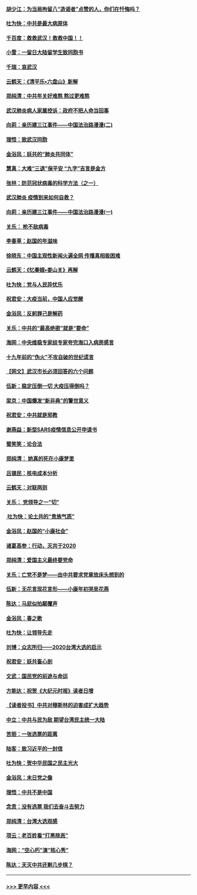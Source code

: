 #### [胡少江：为当局拘留八“造谣者”点赞的人，你们在忏悔吗？](../pages/nsc993/n11836801.md?t=02020933) 
#### [吐为快：中共是最大病原体](../pages/nsc993/n11836748.md?t=02020933) 
#### [千百度：救救武汉！救救中国！！](../pages/nsc993/n11836145.md?t=02020933) 
#### [小雪：一留日大陆留学生致同胞书](../pages/nsc993/n11834624.md?t=02020933) 
#### [千瑞：哀武汉](../pages/nsc993/n11833647.md?t=02020933) 
#### [云鹤天：《清平乐▪六盘山》新解](../pages/nsc993/n11833611.md?t=02020933) 
#### [郑纯清：中共年关好难熬 熬过更难熬](../pages/nsc993/n11833489.md?t=02020933) 
#### [武汉肺炎病人家属控诉：政府不把人命当回事](../pages/nsc993/n11833205.md?t=02020933) 
#### [向莉：亲历建三江事件——中国法治路漫漫(二)](../pages/nsc993/n11829102.md?t=02020933) 
#### [理悟：致武汉同胞](../pages/nsc993/n11831522.md?t=02020933) 
#### [金浴凤：妖共的“肺炎共同体”](../pages/nsc993/n11829448.md?t=02020933) 
#### [慧真：大难“三退”保平安 “九字”吉言是金方](../pages/nsc993/n11829501.md?t=02020933) 
#### [张林：防范冠状病毒的科学方法（之一）](../pages/nsc993/n11828618.md?t=02020933) 
#### [武汉肺炎 疫情到来如何自救？](../pages/nsc993/n11827632.md?t=02020933) 
#### [向莉：亲历建三江事件——中国法治路漫漫(一)](../pages/nsc993/n11827190.md?t=02020933) 
#### [关乐： 枪不敌病毒](../pages/nsc993/n11826746.md?t=02020933) 
#### [李春草：赵国的年滋味](../pages/nsc993/n11826321.md?t=02020933) 
#### [徐晓东：中国主观性新闻火遍全网 传播真相极困难](../pages/nsc993/n11826508.md?t=02020933) 
#### [云鹤天：《忆秦娥▪娄山关》再解](../pages/nsc993/n11824682.md?t=02020933) 
#### [吐为快：党与人民异忧乐](../pages/nsc993/n11824660.md?t=02020933) 
#### [祝君安：大疫当前，中国人应觉醒](../pages/nsc993/n11821946.md?t=02020933) 
#### [金浴凤：反躬罪己是解药](../pages/nsc993/n11820280.md?t=02020933) 
#### [关乐：中共的“最高绝密”就是“要命”](../pages/nsc993/n11816946.md?t=02020933) 
#### [海网：中央维稳专家组专家夸完海口入病房感言](../pages/nsc993/n11815138.md?t=02020933) 
#### [十九年前的“伪火”不攻自破的世纪谎言](../pages/nsc993/n11813238.md?t=02020933) 
#### [【网文】武汉市长必须回答的六个问题](../pages/nsc993/n11813848.md?t=02020933) 
#### [伍新：稳定压倒一切 大疫压得倒吗？](../pages/nsc993/n11812634.md?t=02020933) 
#### [梁京：中国爆发“新非典”的警世意义](../pages/nsc993/n11812554.md?t=02020933) 
#### [祝君安：中共就是邪教](../pages/nsc993/n11812431.md?t=02020933) 
#### [谢燕益：新型SARS疫情信息公开申请书](../pages/nsc993/n11808840.md?t=02020933) 
#### [蜀笑笑：论合法](../pages/nsc993/n11808064.md?t=02020933) 
#### [郑纯清： 她真的死在小康梦里](../pages/nsc993/n11806623.md?t=02020933) 
#### [吕锡民：核电成本分析](../pages/nsc993/n11806284.md?t=02020933) 
#### [云鹤天：对联两则](../pages/nsc993/n11805957.md?t=02020933) 
#### [关乐： 党领导之一“切”](../pages/nsc993/n11804505.md?t=02020933) 
#### [ 吐为快：论土共的“贵族气质”](../pages/nsc993/n11804490.md?t=02020933) 
#### [金浴凤：赵国的“小康社会”](../pages/nsc993/n11804452.md?t=02020933) 
#### [诸葛高参：行动，灭共于2020](../pages/nsc993/n11804120.md?t=02020933) 
#### [郑纯清：爱国主义最终要党命](../pages/nsc993/n11802197.md?t=02020933) 
#### [关乐：亡党不是梦——由中共要求党章放床头想到的](../pages/nsc993/n11802156.md?t=02020933) 
#### [伍新：无花言现花言形——小康年初哭吴花燕](../pages/nsc993/n11800044.md?t=02020933) 
#### [陈达：马屁似拍颠覆声](../pages/nsc993/n11800010.md?t=02020933) 
#### [金浴凤：春之歌](../pages/nsc993/n11797687.md?t=02020933) 
#### [吐为快：让领导先走](../pages/nsc993/n11797512.md?t=02020933) 
#### [刘博：众志所归——2020台湾大选的启示](../pages/nsc993/n11796878.md?t=02020933) 
#### [祝君安：妖共畜心剖](../pages/nsc993/n11794273.md?t=02020933) 
#### [文武：国民党的前途与命运](../pages/nsc993/n11794198.md?t=02020933) 
#### [方能达：祝贺《大纪元时报》读者日增](../pages/nsc993/n11793807.md?t=02020933) 
#### [【读者投书】中共对穆斯林的迫害成扩大趋势](../pages/nsc993/n11791371.md?t=02020933) 
#### [中立：中共与民为敌 期望台湾民主统一大陆](../pages/nsc993/n11790392.md?t=02020933) 
#### [苦胆：一张选票的距离](../pages/nsc993/n11788914.md?t=02020933) 
#### [陆客：致习近平的一封信](../pages/nsc993/n11788867.md?t=02020933) 
#### [吐为快：贺中华民国之民主光大](../pages/nsc993/n11788618.md?t=02020933) 
#### [金浴凤：末日党之像](../pages/nsc993/n11787475.md?t=02020933) 
#### [理悟：中共不是中国](../pages/nsc993/n11787463.md?t=02020933) 
#### [念贲：没有选票  我们去奋斗去努力](../pages/nsc993/n11787398.md?t=02020933) 
#### [郑纯清：台湾大选观感](../pages/nsc993/n11786210.md?t=02020933) 
#### [项云：老百姓看“打黑除恶”](../pages/nsc993/n11785398.md?t=02020933) 
#### [海网：“空心朽”演“核心秀”](../pages/nsc993/n11783874.md?t=02020933) 
#### [陈达：天灭中共还剩几步棋？](../pages/nsc993/n11783719.md?t=02020933) 

----
#### [ >>> 更早内容 <<< ](../indexes/nsc993-earlier.md)
